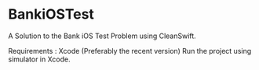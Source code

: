 # BankiOSTest
A Solution to the Bank iOS Test Problem using CleanSwift.

Requirements : Xcode (Preferably the recent version)
Run the project using simulator in Xcode.

